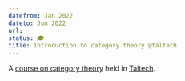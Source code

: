 ```yaml
---
datefrom: Jan 2022
dateto: Jun 2022
url:
status: 🎓
title: Introduction to category theory @taltech
---
```


A [course on category theory](https://compose.ioc.ee/CourseCategoryTheory.html) held in [Taltech](https://compose.ioc.ee).
